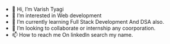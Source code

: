 - 👋 Hi, I’m Varish Tyagi
- 👀 I’m interested in Web development
- 🌱 I’m currently learning Full Stack Development And DSA also.
- 💞️ I’m looking to collaborate or internship any coorporation.
- 📫 How to reach me On linkedln search my name.

<!---
varishtyagi351/varishtyagi351 is a ✨ special ✨ repository because its `README.md` (this file) appears on your GitHub profile.
You can click the Preview link to take a look at your changes.
--->
